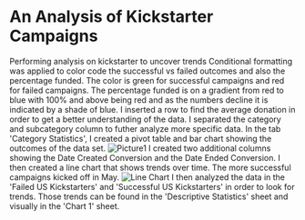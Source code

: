 # An Analysis of Kickstarter Campaigns 
Performing analysis on kickstarter to uncover trends
Conditional formatting was applied to color code the successful vs failed outcomes and also the percentage funded.
The color is green for successful campaigns and red for failed campaigns. The percentage funded is on a gradient from red to blue with 100% and above being red and as the numbers decline it is indicated by a shade of blue.
I inserted a row to find the average donation in order to get a better understanding of the data.
I separated the category and subcategory column to futher analyze more specific data.
In the tab 'Category Statistics', I created a pivot table and bar chart showing the outcomes of the data set.
![Picture1](https://user-images.githubusercontent.com/89616764/133008423-91b104bf-cd25-4d0a-9ce6-23f093a134b1.png)
I created two additional columns showing the Date Created Conversion and the Date Ended Conversion.
I then created a line chart that shows trends over time. The more successful campaigns kicked off in May.
![Line Chart](https://user-images.githubusercontent.com/89616764/133008646-65c7cd8b-a154-452f-bb09-d00f487b5a0d.png)
I then analyzed the data in the 'Failed US Kickstarters' and 'Successful US Kickstarters' in order to look for trends.
Those trends can be found in the 'Descriptive Statistics' sheet and visually in the 'Chart 1' sheet. 

